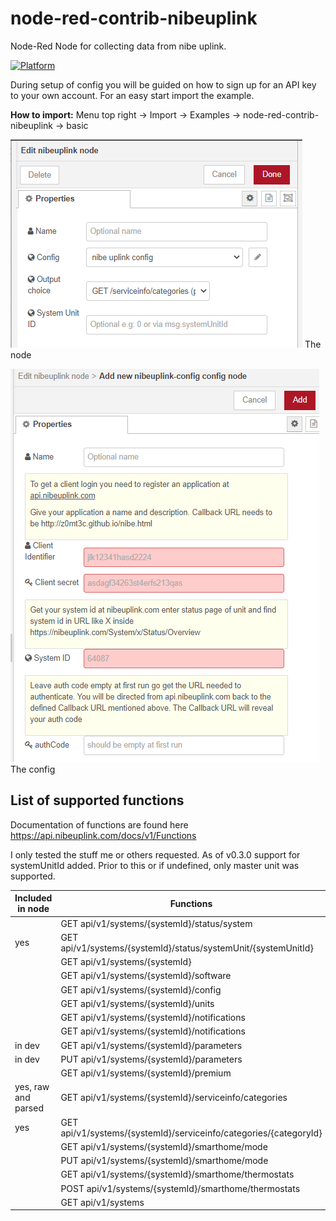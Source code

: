 # node-red-contrib-nibeuplink
Node-Red Node for collecting data from nibe uplink.

[![Platform](https://img.shields.io/badge/platform-Node--RED-red.svg)](https://nodered.org)

During setup of config you will be guided on how to sign up for an API key to your own account. For an easy start import the example.

**How to import:**
Menu top right -> Import -> Examples -> node-red-contrib-nibeuplink -> basic

![](image/node.png) The node


![](image/config.png) The config

## List of supported functions

Documentation of functions are found here https://api.nibeuplink.com/docs/v1/Functions

I only tested the stuff me or others requested. As of v0.3.0 support for systemUnitId added. Prior to this or if undefined, only master unit was supported.

| Included in node | Functions | Scope |
|---|---|---|
|  | GET api/v1/systems/{systemId}/status/system | READSYSTEM |
| yes | GET api/v1/systems/{systemId}/status/systemUnit/{systemUnitId} | READSYSTEM |
|  | GET api/v1/systems/{systemId} | READSYSTEM |
|  | GET api/v1/systems/{systemId}/software | READSYSTEM |
|  | GET api/v1/systems/{systemId}/config | READSYSTEM |
|  | GET api/v1/systems/{systemId}/units | READSYSTEM |
|  | GET api/v1/systems/{systemId}/notifications | READSYSTEM |
|  | GET api/v1/systems/{systemId}/notifications | READSYSTEM |
| in dev | GET api/v1/systems/{systemId}/parameters | READSYSTEM |
| in dev | PUT api/v1/systems/{systemId}/parameters | WRITESYSTEM |
|  | GET api/v1/systems/{systemId}/premium | READSYSTEM |
| yes, raw and parsed | GET api/v1/systems/{systemId}/serviceinfo/categories | READSYSTEM |
| yes | GET api/v1/systems/{systemId}/serviceinfo/categories/{categoryId} | READSYSTEM |
|  | GET api/v1/systems/{systemId}/smarthome/mode | READSYSTEM |
|  | PUT api/v1/systems/{systemId}/smarthome/mode | WRITESYSTEM |
|  | GET api/v1/systems/{systemId}/smarthome/thermostats | READSYSTEM |
|  | POST api/v1/systems/{systemId}/smarthome/thermostats | WRITESYSTEM |
|  | GET api/v1/systems | READSYSTEM |